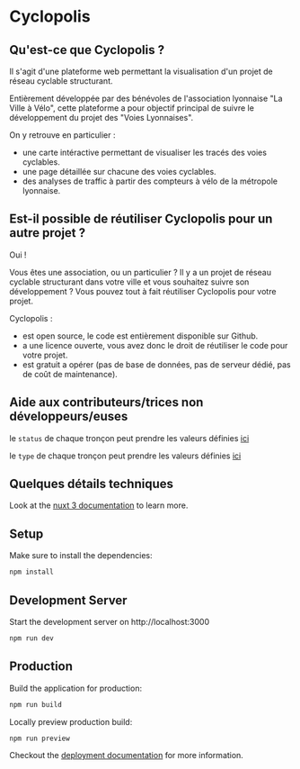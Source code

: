 # Cyclopolis

## Qu'est-ce que Cyclopolis ?
Il s'agit d'une plateforme web permettant la visualisation d'un projet de réseau cyclable structurant.

Entièrement développée par des bénévoles de l'association lyonnaise "La Ville à Vélo", cette plateforme a pour objectif principal de suivre le développement du projet des "Voies Lyonnaises".

On y retrouve en particulier :
- une carte intéractive permettant de visualiser les tracés des voies cyclables.
- une page détaillée sur chacune des voies cyclables.
- des analyses de traffic à partir des compteurs à vélo de la métropole lyonnaise.

## Est-il possible de réutiliser Cyclopolis pour un autre projet ?

Oui !

Vous êtes une association, ou un particulier ? Il y a un projet de réseau cyclable structurant dans votre ville et vous souhaitez suivre son développement ? Vous pouvez tout à fait réutiliser Cyclopolis pour votre projet.

Cyclopolis :
- est open source, le code est entièrement disponible sur Github.
- a une licence ouverte, vous avez donc le droit de réutiliser le code pour votre projet.
- est gratuit a opérer (pas de base de données, pas de serveur dédié, pas de coût de maintenance).

## Aide aux contributeurs/trices non développeurs/euses

le `status` de chaque tronçon peut prendre les valeurs définies [ici](types/index.ts#L13)

le `type` de chaque tronçon peut prendre les valeurs définies [ici](types/index.ts#L1)


## Quelques détails techniques
Look at the [nuxt 3 documentation](https://v3.nuxtjs.org) to learn more.

## Setup

Make sure to install the dependencies:

```bash
npm install
```

## Development Server

Start the development server on http://localhost:3000

```bash
npm run dev
```

## Production

Build the application for production:

```bash
npm run build
```

Locally preview production build:

```bash
npm run preview
```

Checkout the [deployment documentation](https://v3.nuxtjs.org/guide/deploy/presets) for more information.
